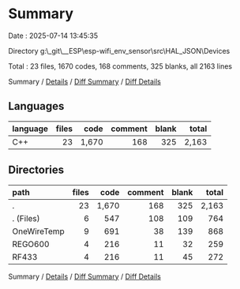 # Summary

Date : 2025-07-14 13:45:35

Directory g:\\_git\\__ESP\\esp-wifi_env_sensor\\src\\HAL_JSON\\Devices

Total : 23 files,  1670 codes, 168 comments, 325 blanks, all 2163 lines

Summary / [Details](details.md) / [Diff Summary](diff.md) / [Diff Details](diff-details.md)

## Languages
| language | files | code | comment | blank | total |
| :--- | ---: | ---: | ---: | ---: | ---: |
| C++ | 23 | 1,670 | 168 | 325 | 2,163 |

## Directories
| path | files | code | comment | blank | total |
| :--- | ---: | ---: | ---: | ---: | ---: |
| . | 23 | 1,670 | 168 | 325 | 2,163 |
| . (Files) | 6 | 547 | 108 | 109 | 764 |
| OneWireTemp | 9 | 691 | 38 | 139 | 868 |
| REGO600 | 4 | 216 | 11 | 32 | 259 |
| RF433 | 4 | 216 | 11 | 45 | 272 |

Summary / [Details](details.md) / [Diff Summary](diff.md) / [Diff Details](diff-details.md)